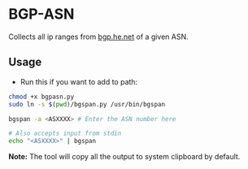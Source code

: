 # BGP-ASN

Collects all ip ranges from [bgp.he.net](https://bgp.he.net) of a given ASN.

## Usage

- Run this if you want to add to path:

```bash
chmod +x bgpasn.py
sudo ln -s $(pwd)/bgspan.py /usr/bin/bgspan
```

```bash
bgspan -a <ASXXXX> # Enter the ASN number here

# Also accepts input from stdin
echo "<ASXXXX>" | bgspan
```

**Note:** The tool will copy all the output to system clipboard by default. 

